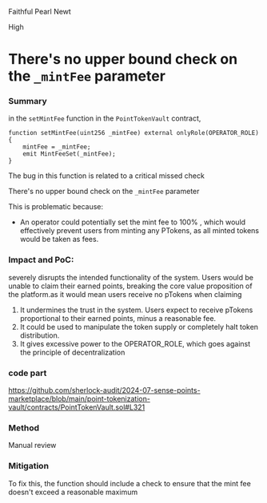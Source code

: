 Faithful Pearl Newt

High

# There's no upper bound check on the `_mintFee` parameter

### Summary


in the `setMintFee` function in the `PointTokenVault` contract,

```solidity
function setMintFee(uint256 _mintFee) external onlyRole(OPERATOR_ROLE) {
    mintFee = _mintFee;
    emit MintFeeSet(_mintFee);
}
```

The bug in this function is related to a critical missed check

There's no upper bound check on the `_mintFee` parameter

This is problematic because:

- An operator could potentially set the mint fee to 100% , which would effectively prevent users from minting any PTokens, as all minted tokens would be taken as fees.


### Impact and PoC:

severely disrupts the intended functionality of the system. Users would be unable to claim their earned points, breaking the core value proposition of the platform.as it would mean users receive no pTokens when claiming


1. It undermines the trust in the system. Users expect to receive pTokens proportional to their earned points, minus a reasonable fee.
2. It could be used to manipulate the token supply or completely halt token distribution.
3. It gives excessive power to the OPERATOR_ROLE, which goes against the principle of decentralization 


### code part

https://github.com/sherlock-audit/2024-07-sense-points-marketplace/blob/main/point-tokenization-vault/contracts/PointTokenVault.sol#L321

### Method

Manual review

### Mitigation 

To fix this, the function should include a check to ensure that the mint fee doesn't exceed a reasonable maximum

